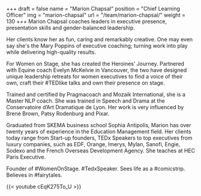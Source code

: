 +++
draft		= false
name		= "Marion Chapsal"
position 	= "Chief Learning Officer"
img			= "marion-chapsal"
url			= "/team/marion-chapsal/"
weight		= 130
+++
Marion Chapsal coaches leaders in executive presence, presentation skills and gender-balanced leadership. 

Her clients know her as fun, caring and remarkably creative. One may even say she's the Mary Poppins of executive coaching; turning work into play while delivering high-quality results.

For Women on Stage, she has created the Heroines’ Journey.  Partnered with Equine coach Evelyn McKelvie in Vancouver, the two have designed unique leadership retreats for women executives to find a voice of their own, craft their #TEDlike talks and own their presence on stage.

Trained and certified by Pragmacoach and Mozaik International, she is a Master NLP coach. She was trained in Speech and Drama at the Conservatoire d’Art Dramatique de Lyon. Her work is very influenced by Brené Brown, Patsy Rodenburg and Pixar.

Graduated from SKEMA business school Sophia Antipolis, Marion has over twenty years of experience in the Education Management field. Her clients today range from Start-up founders, TEDx Speakers to top executives from luxury companies, such as EDF, Orange, Imerys, Mylan, Sanofi, Engie, Sodexo and the French Overseas Development Agency. She teaches at HEC Paris Executive.

Founder of #WomenOnStage. #TedxSpeaker. Sees life as a #comicstrip. Believes in #fairytales.

{{< youtube cEqK275To_U >}}

